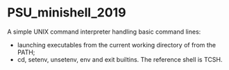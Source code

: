 # PSU_minishell_2019
A simple UNIX command interpreter handling basic command lines:
- launching executables from the current working directory of from the PATH;
- cd, setenv, unsetenv, env and exit builtins.
The reference shell is TCSH.
